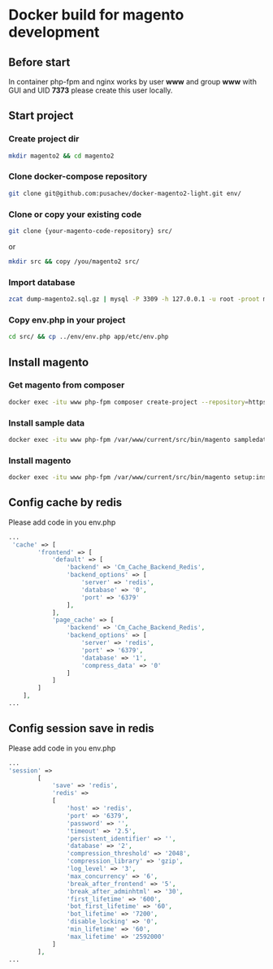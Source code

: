 # Docker build for magento development

## Before start

In container php-fpm and nginx works by user **www** and group **www** with GUI and UID **7373** please create this user locally.

## Start project

### Create project dir 

```bash
mkdir magento2 && cd magento2
```

### Clone docker-compose repository
 
```bash
git clone git@github.com:pusachev/docker-magento2-light.git env/
```

### Clone or copy your existing code

```bash
git clone {your-magento-code-repository} src/
```

or

```bash
mkdir src && copy /you/magento2 src/
```


### Import database 

```bash
zcat dump-magento2.sql.gz | mysql -P 3309 -h 127.0.0.1 -u root -proot magento
```

### Copy env.php in your project

```bash
cd src/ && cp ../env/env.php app/etc/env.php
```

## Install magento

### Get magento from composer 

```bash
docker exec -itu www php-fpm composer create-project --repository=https://repo.magento.com/ magento/project-community-edition /var/www/current/src
```

### Install sample data

```bash
docker exec -itu www php-fpm /var/www/current/src/bin/magento sampledata:deploy
```

### Install magento 

```bash
docker exec -itu www php-fpm /var/www/current/src/bin/magento setup:install --base-url=http://magento2.test/--db-host=mysql --db-name=magento --db-user=root --db-password=root --admin-firstname=Magento --admin-lastname=User --admin-email=user@example.com --admin-user=admin --admin-password=admin123 --language=en_AU --currency=AUD --timezone=Australia/Melbourne --cleanup-database --use-rewrites=1
```

## Config cache by redis

Please add code in you env.php

```php
...
 'cache' => [
        'frontend' => [
            'default' => [
                'backend' => 'Cm_Cache_Backend_Redis',
                'backend_options' => [
                    'server' => 'redis',
                    'database' => '0',
                    'port' => '6379'
                ],
            ],
            'page_cache' => [
                'backend' => 'Cm_Cache_Backend_Redis',
                'backend_options' => [
                    'server' => 'redis',
                    'port' => '6379',
                    'database' => '1',
                    'compress_data' => '0'
                ]
            ]
        ]
    ],
...
```
## Config session save in redis

Please add code in you env.php

```php
...
'session' =>
        [
            'save' => 'redis',
            'redis' =>
            [
                'host' => 'redis',
                'port' => '6379',
                'password' => '',
                'timeout' => '2.5',
                'persistent_identifier' => '',
                'database' => '2',
                'compression_threshold' => '2048',
                'compression_library' => 'gzip',
                'log_level' => '3',
                'max_concurrency' => '6',
                'break_after_frontend' => '5',
                'break_after_adminhtml' => '30',
                'first_lifetime' => '600',
                'bot_first_lifetime' => '60',
                'bot_lifetime' => '7200',
                'disable_locking' => '0',
                'min_lifetime' => '60',
                'max_lifetime' => '2592000'
            ]
        ],
...
```